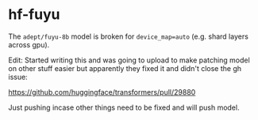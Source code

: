 # hf-fuyu

The `adept/fuyu-8b` model is broken for `device_map=auto` (e.g. shard layers across gpu).


Edit:  Started writing this and was going to upload to make patching model on other stuff easier but apparently they fixed it and didn't close the gh issue:

https://github.com/huggingface/transformers/pull/29880


Just pushing incase other things need to be fixed and will push model.